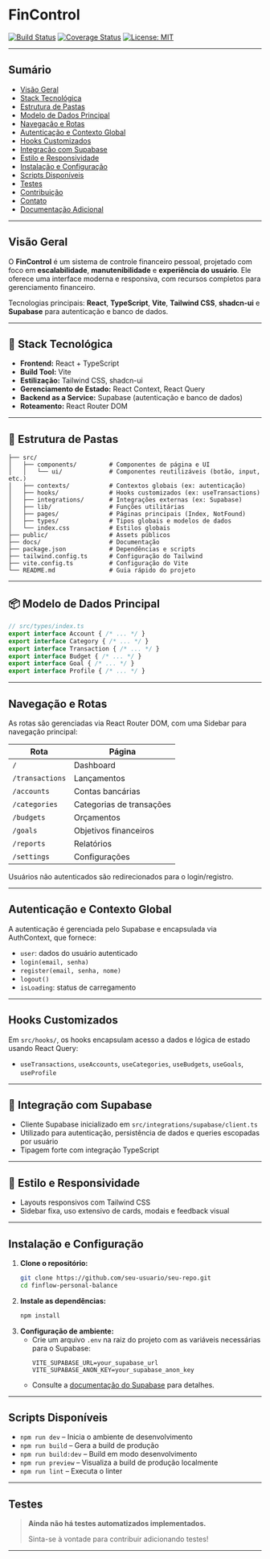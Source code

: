 # FinControl

[![Build Status](https://img.shields.io/badge/build-passing-brightgreen)](https://github.com/seu-usuario/seu-repo/actions) [![Coverage Status](https://img.shields.io/badge/coverage-100%25-brightgreen)](https://github.com/seu-usuario/seu-repo) [![License: MIT](https://img.shields.io/badge/license-MIT-blue.svg)](LICENSE)

---

## Sumário
- [Visão Geral](#visão-geral)
- [Stack Tecnológica](#-stack-tecnológica)
- [Estrutura de Pastas](#-estrutura-de-pastas)
- [Modelo de Dados Principal](#-modelo-de-dados-principal)
- [Navegação e Rotas](#navegação-e-rotas)
- [Autenticação e Contexto Global](#autenticação-e-contexto-global)
- [Hooks Customizados](#hooks-customizados)
- [Integração com Supabase](#-integração-com-supabase)
- [Estilo e Responsividade](#-estilo-e-responsividade)
- [Instalação e Configuração](#instalação-e-configuração)
- [Scripts Disponíveis](#scripts-disponíveis)
- [Testes](#testes)
- [Contribuição](#contribuição)
- [Contato](#contato)
- [Documentação Adicional](#documentação-adicional)

---

## Visão Geral

O **FinControl** é um sistema de controle financeiro pessoal, projetado com foco em **escalabilidade**, **manutenibilidade** e **experiência do usuário**. Ele oferece uma interface moderna e responsiva, com recursos completos para gerenciamento financeiro.

Tecnologias principais: **React**, **TypeScript**, **Vite**, **Tailwind CSS**, **shadcn-ui** e **Supabase** para autenticação e banco de dados.

---

## 🧱 Stack Tecnológica

- **Frontend:** React + TypeScript  
- **Build Tool:** Vite  
- **Estilização:** Tailwind CSS, shadcn-ui  
- **Gerenciamento de Estado:** React Context, React Query  
- **Backend as a Service:** Supabase (autenticação e banco de dados)  
- **Roteamento:** React Router DOM  

---

## 📁 Estrutura de Pastas

```
├── src/
│   ├── components/         # Componentes de página e UI
│   │   └── ui/             # Componentes reutilizáveis (botão, input, etc.)
│   ├── contexts/           # Contextos globais (ex: autenticação)
│   ├── hooks/              # Hooks customizados (ex: useTransactions)
│   ├── integrations/       # Integrações externas (ex: Supabase)
│   ├── lib/                # Funções utilitárias
│   ├── pages/              # Páginas principais (Index, NotFound)
│   ├── types/              # Tipos globais e modelos de dados
│   └── index.css           # Estilos globais
├── public/                 # Assets públicos
├── docs/                   # Documentação
├── package.json            # Dependências e scripts
├── tailwind.config.ts      # Configuração do Tailwind
├── vite.config.ts          # Configuração do Vite
└── README.md               # Guia rápido do projeto
```

---

## 📦 Modelo de Dados Principal

```ts
// src/types/index.ts
export interface Account { /* ... */ }
export interface Category { /* ... */ }
export interface Transaction { /* ... */ }
export interface Budget { /* ... */ }
export interface Goal { /* ... */ }
export interface Profile { /* ... */ }
```

---

## Navegação e Rotas

As rotas são gerenciadas via React Router DOM, com uma Sidebar para navegação principal:

| Rota           | Página                  |
|----------------|-------------------------|
| `/`            | Dashboard               |
| `/transactions`| Lançamentos             |
| `/accounts`    | Contas bancárias        |
| `/categories`  | Categorias de transações|
| `/budgets`     | Orçamentos              |
| `/goals`       | Objetivos financeiros   |
| `/reports`     | Relatórios              |
| `/settings`    | Configurações           |

Usuários não autenticados são redirecionados para o login/registro.

---

## Autenticação e Contexto Global
A autenticação é gerenciada pelo Supabase e encapsulada via AuthContext, que fornece:
- `user`: dados do usuário autenticado
- `login(email, senha)`
- `register(email, senha, nome)`
- `logout()`
- `isLoading`: status de carregamento

---

## Hooks Customizados
Em `src/hooks/`, os hooks encapsulam acesso a dados e lógica de estado usando React Query:
- `useTransactions`, `useAccounts`, `useCategories`, `useBudgets`, `useGoals`, `useProfile`

---

## 🔌 Integração com Supabase
- Cliente Supabase inicializado em `src/integrations/supabase/client.ts`
- Utilizado para autenticação, persistência de dados e queries escopadas por usuário
- Tipagem forte com integração TypeScript

---

## 📱 Estilo e Responsividade
- Layouts responsivos com Tailwind CSS
- Sidebar fixa, uso extensivo de cards, modais e feedback visual

---

## Instalação e Configuração

1. **Clone o repositório:**
   ```sh
   git clone https://github.com/seu-usuario/seu-repo.git
   cd finflow-personal-balance
   ```
2. **Instale as dependências:**
   ```sh
   npm install
   ```
3. **Configuração de ambiente:**
   - Crie um arquivo `.env` na raiz do projeto com as variáveis necessárias para o Supabase:
     ```env
     VITE_SUPABASE_URL=your_supabase_url
     VITE_SUPABASE_ANON_KEY=your_supabase_anon_key
     ```
   - Consulte a [documentação do Supabase](https://supabase.com/docs/guides/with-react) para detalhes.

---

## Scripts Disponíveis

- `npm run dev` – Inicia o ambiente de desenvolvimento
- `npm run build` – Gera a build de produção
- `npm run build:dev` – Build em modo desenvolvimento
- `npm run preview` – Visualiza a build de produção localmente
- `npm run lint` – Executa o linter

---

## Testes

> **Ainda não há testes automatizados implementados.**
>
> Sinta-se à vontade para contribuir adicionando testes!

---
